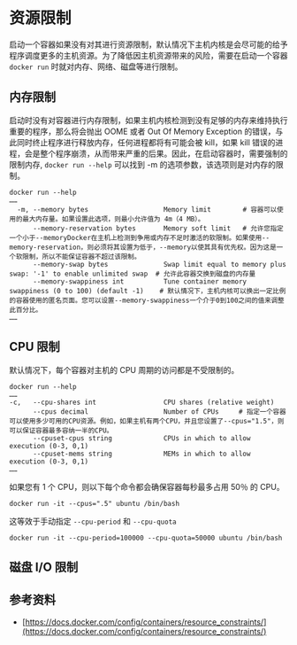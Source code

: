 # 资源限制

启动一个容器如果没有对其进行资源限制，默认情况下主机内核是会尽可能的给予程序调度更多的主机资源。为了降低因主机资源带来的风险，需要在启动一个容器 `docker run` 时就对内存、网络、磁盘等进行限制。

## 内存限制

启动时没有对容器进行内存限制，如果主机内核检测到没有足够的内存来维持执行重要的程序，那么将会抛出 OOME 或者 Out Of Memory Exception 的错误，与此同时终止程序进行释放内存，任何进程都将有可能会被 kill，如果 kill 错误的进程，会是整个程序崩溃，从而带来严重的后果。因此，在启动容器时，需要强制的限制内存, `docker run --help` 可以找到 -m 的选项参数，该选项则是对内存的限制。

```shell
docker run --help
……
  -m, --memory bytes                   Memory limit        # 容器可以使用的最大内存量。如果设置此选项，则最小允许值为 4m（4 MB）。
      --memory-reservation bytes       Memory soft limit   # 允许您指定一个小于--memoryDocker在主机上检测到争用或内存不足时激活的软限制。如果使用--memory-reservation，则必须将其设置为低于，--memory以使其具有优先权。因为这是一个软限制，所以不能保证容器不超过该限制。
      --memory-swap bytes              Swap limit equal to memory plus swap: '-1' to enable unlimited swap  # 允许此容器交换到磁盘的内存量
      --memory-swappiness int          Tune container memory swappiness (0 to 100) (default -1)    # 默认情况下，主机内核可以换出一定比例的容器使用的匿名页面。您可以设置--memory-swappiness一个介于0到100之间的值来调整此百分比。
……
```

## CPU 限制

默认情况下，每个容器对主机的 CPU 周期的访问都是不受限制的。

```shell
docker run --help
……
-c,   --cpu-shares int                 CPU shares (relative weight)
      --cpus decimal                   Number of CPUs     # 指定一个容器可以使用多少可用的CPU资源。例如，如果主机有两个CPU，并且您设置了--cpus="1.5"，则可以保证容器最多容纳一半的CPU。
      --cpuset-cpus string             CPUs in which to allow execution (0-3, 0,1)
      --cpuset-mems string             MEMs in which to allow execution (0-3, 0,1)
……
```

如果您有 1 个 CPU，则以下每个命令都会确保容器每秒最多占用 50％ 的 CPU。

```shell
docker run -it --cpus=".5" ubuntu /bin/bash
```

这等效于手动指定 `--cpu-period` 和 `--cpu-quota`

```shell
docker run -it --cpu-period=100000 --cpu-quota=50000 ubuntu /bin/bash
```

## 磁盘 I/O 限制


## 参考资料

- [https://docs.docker.com/config/containers/resource_constraints/](https://docs.docker.com/config/containers/resource_constraints/)
